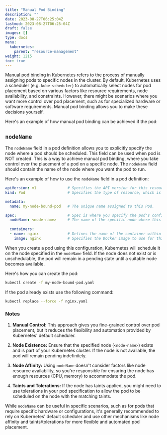 ```yaml
---
title: "Manual Pod Binding"
description: ""
date: 2023-08-27T06:25:04Z
lastmod: 2023-08-27T06:25:04Z
draft: false
images: []
type: docs
menu:
  kubernetes:
    parent: "resource-management"
weight: 1215
toc: true
---
```


Manual pod binding in Kubernetes refers to the process of manually assigning pods to specific nodes in the cluster. By default, Kubernetes uses a scheduler (e.g. `kube-scheduler`) to automatically select nodes for pod placement based on various factors like resource requirements, node availability, and constraints. However, there might be scenarios where you want more control over pod placement, such as for specialized hardware or software requirements. Manual pod binding allows you to make these decisions yourself.

Here's an example of how manual pod binding can be achieved if the pod:

## `nodeName`

The `nodeName` field in a pod definition allows you to explicitly specify the node where a pod should be scheduled. This field can be used when pod is NOT created. This is a way to achieve manual pod binding, where you take control over the placement of a pod on a specific node. The `nodeName` field should contain the name of the node where you want the pod to run.

Here's an example of how to use the `nodeName` field in a pod definition:

```yaml
apiVersion: v1              # Specifies the API version for this resource.
kind: Pod                   # Specifies the type of resource, which is a Pod in this case.

metadata:
  name: my-node-bound-pod   # The unique name assigned to this Pod.

spec:                       # Spec is where you specify the pod's configuration.
  nodeName: <node-name>     # The name of the specific node where this Pod should run.
  
  containers:
  - name: nginx             # Defines the name of the container within this Pod.
    image: nginx            # Specifies the Docker image to use for this container.

```

When you create a pod using this configuration, Kubernetes will schedule it on the node specified in the `nodeName` field. If the node does not exist or is unschedulable, the pod will remain in a pending state until a suitable node becomes available.

Here's how you can create the pod:

```bash
kubectl create -f my-node-bound-pod.yaml
```

If the pod already exists use the following command:
```bash
kubectl replace --force -f nginx.yaml
```


### Notes

1. **Manual Control:** This approach gives you fine-grained control over pod placement, but it reduces the flexibility and automation provided by Kubernetes' default scheduler.

2. **Node Existence:** Ensure that the specified node (`<node-name>`) exists and is part of your Kubernetes cluster. If the node is not available, the pod will remain pending indefinitely.

3. **Node Affinity:** Using `nodeName` doesn't consider factors like node resource availability, so you're responsible for ensuring the node has enough resources (CPU, memory) to accommodate the pod.

4. **Taints and Tolerations:** If the node has taints applied, you might need to use tolerations in your pod specification to allow the pod to be scheduled on the node with the matching taints.

While `nodeName` can be useful in specific scenarios, such as for pods that require specific hardware or configurations, it's generally recommended to rely on Kubernetes' default scheduler and use other mechanisms like node affinity and taints/tolerations for more flexible and automated pod placement.
